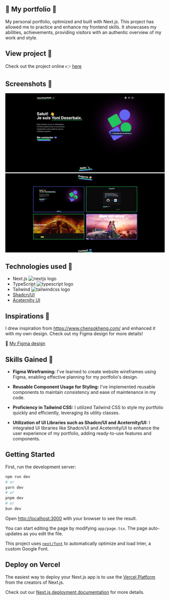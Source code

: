 
## 🚀 My portfolio 🚀 
My personal portfolio, optimized and built with Next.js. This project has allowed me to practice and enhance my frontend skills. It showcases my abilities, achievements, providing visitors with an authentic overview of my work and style.

## View project 👀 

Check out the project online 👉 [here](https://yoni-deserbaix-potfolio.vercel.app/)

## Screenshots 📸 
![portfolio-screen](https://github.com/Yoni-Deserbaix/Portfolio/blob/main/public/assets/projects/project01.png)
![portfolio-screen](https://github.com/Yoni-Deserbaix/Portfolio/blob/main/public/assets/projects/project01-2.png)

## Technologies used 🔪
- Next.js  <img src="https://cdn.jsdelivr.net/gh/devicons/devicon/icons/nextjs/nextjs-original.svg" height="15" alt="nextjs logo"  />
- TypeScript <img src="https://cdn.jsdelivr.net/gh/devicons/devicon/icons/typescript/typescript-original.svg" height="15" alt="typescript logo"  />
- Tailwind <img src="https://cdn.simpleicons.org/tailwindcss/06B6D4" height="15" alt="tailwindcss logo"  />
- [Shadcn/UI](https://ui.shadcn.com/)
- [Aceternity UI](https://ui.aceternity.com/)


## Inspirations 💭 
I drew inspiration from  https://www.chensokheng.com/ and enhanced it with my own design. Check out my Figma design for more details!

🎨 [My Figma design](https://www.figma.com/file/i5Fu7yKCNsgWrE3YzDz20S/Yoni-Deserbaix-Portfolio-%F0%9F%9A%80?type=design&node-id=0%3A1&mode=design&t=KxwC6EDNLCwIx7LF-1)

## Skills Gained 🌟

- **Figma Wireframing:** I've learned to create website wireframes using Figma, enabling effective planning for my portfolio's design.
  
- **Reusable Component Usage for Styling:** I've implemented reusable components to maintain consistency and ease of maintenance in my code.

- **Proficiency in Tailwind CSS:** I utilized Tailwind CSS to style my portfolio quickly and efficiently, leveraging its utility classes.

- **Utilization of UI Libraries such as Shadcn/UI and Aceternity/UI:** I integrated UI libraries like Shadcn/UI and Aceternity/UI to enhance the user experience of my portfolio, adding ready-to-use features and components.

## Getting Started

First, run the development server:

```bash
npm run dev
# or
yarn dev
# or
pnpm dev
# or
bun dev
```

Open [http://localhost:3000](http://localhost:3000) with your browser to see the result.

You can start editing the page by modifying `app/page.tsx`. The page auto-updates as you edit the file.

This project uses [`next/font`](https://nextjs.org/docs/basic-features/font-optimization) to automatically optimize and load Inter, a custom Google Font.

## Deploy on Vercel

The easiest way to deploy your Next.js app is to use the [Vercel Platform](https://vercel.com/new?utm_medium=default-template&filter=next.js&utm_source=create-next-app&utm_campaign=create-next-app-readme) from the creators of Next.js.

Check out our [Next.js deployment documentation](https://nextjs.org/docs/deployment) for more details.
